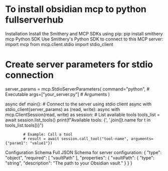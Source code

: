 # To install obsidian mcp to python fullserverhub

Installation
Install the Smithery and MCP SDKs using pip:
pip install smithery mcp
Python SDK
Use Smithery's Python SDK to connect to this MCP server:
import mcp
from mcp.client.stdio import stdio_client

# Create server parameters for stdio connection

server_params = mcp.StdioServerParameters(
command="python", # Executable
args=["your_server.py"] # Arguments
)

async def main(): # Connect to the server using stdio client
async with stdio_client(server_params) as (read, write):
async with mcp.ClientSession(read, write) as session: # List available tools
tools_list = await session.list_tools()
print(f"Available tools: {', '.join([t.name for t in tools_list.tools])}")

            # Example: Call a tool
            # result = await session.call_tool("tool-name", arguments={"param1": "value1"})

Configuration Schema
Full JSON Schema for server configuration:
{
"type": "object",
"required": [
"vaultPath"
],
"properties": {
"vaultPath": {
"type": "string",
"description": "The path to your Obsidian vault."
}
}
}
